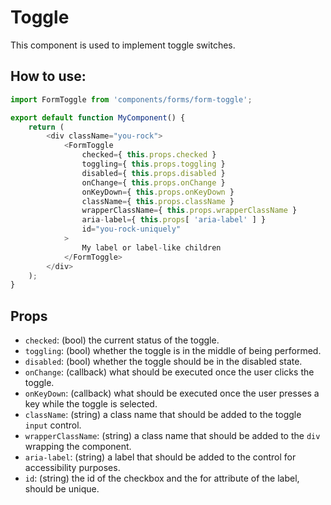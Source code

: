 # Toggle

This component is used to implement toggle switches.

## How to use:

```js
import FormToggle from 'components/forms/form-toggle';

export default function MyComponent() {
	return (
		<div className="you-rock">
			<FormToggle
				checked={ this.props.checked }
				toggling={ this.props.toggling }
				disabled={ this.props.disabled }
				onChange={ this.props.onChange }
				onKeyDown={ this.props.onKeyDown }
				className={ this.props.className }
				wrapperClassName={ this.props.wrapperClassName }
				aria-label={ this.props[ 'aria-label' ] }
				id="you-rock-uniquely"
			>
				My label or label-like children
			</FormToggle>
		</div>
	);
}
```

## Props

- `checked`: (bool) the current status of the toggle.
- `toggling`: (bool) whether the toggle is in the middle of being performed.
- `disabled`: (bool) whether the toggle should be in the disabled state.
- `onChange`: (callback) what should be executed once the user clicks the toggle.
- `onKeyDown`: (callback) what should be executed once the user presses a key while the toggle is selected.
- `className`: (string) a class name that should be added to the toggle `input` control.
- `wrapperClassName`: (string) a class name that should be added to the `div` wrapping the component.
- `aria-label`: (string) a label that should be added to the control for accessibility purposes.
- `id`: (string) the id of the checkbox and the for attribute of the label, should be unique.
